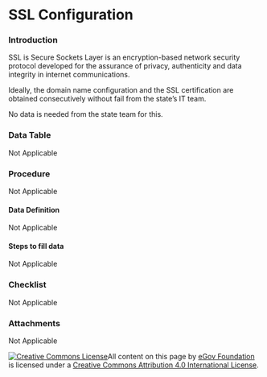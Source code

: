 # SSL Configuration

### Introduction

SSL is Secure Sockets Layer is an encryption-based network security protocol developed for the assurance of privacy, authenticity and data integrity in internet communications.

Ideally, the domain name configuration and the SSL certification are obtained consecutively without fail from the state’s IT team.

No data is needed from the state team for this.

### Data Table

Not Applicable

### Procedure

Not Applicable

#### Data Definition

Not Applicable

#### Steps to fill data

Not Applicable

### Checklist

Not Applicable

### Attachments

Not Applicable

[![Creative Commons License](https://i.creativecommons.org/l/by/4.0/80x15.png)​](http://creativecommons.org/licenses/by/4.0/)All content on this page by [eGov Foundation](https://egov.org.in) is licensed under a [Creative Commons Attribution 4.0 International License](http://creativecommons.org/licenses/by/4.0/).
